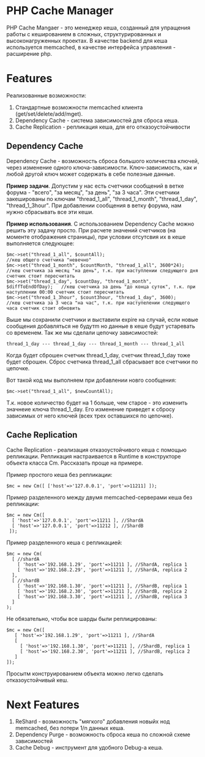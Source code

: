 PHP Cache Manager
=================

PHP Cache Mangaer - это менеджер кеша, созданный для упращения работы с кешированием в сложных, структурированных и высоконагруженных проектах.
В качестве backend для кеша используется memcached, в качестве интерфейса управления - расширение php.

# Features

Реализованные возможности:

1. Стандартные возможности memcached клиента (get/set/delete/add/mget).
2. Dependency Cache - система зависимостей для сброса кеша.
3. Cache Replication - репликация кеша, для его отказоустойчивости

## Dependency Cache

Dependency Cache - возможность сброса большого количества ключей, через изменение одного ключа-зависимости. Ключ-зависимость, как и любой
другой ключ может содержать в себе полезные данные.

**Пример задачи**. Допустим у нас есть счетчики сообщений в ветке форума - "всего", "за месяц", "за день", "за 3 часа".
Эти счетчики закешированы по ключам "thread_1_all", "thread_1_month", "thread_1_day", "thread_1_3hour".
При добавлении сообщения в ветку форума, нам нужно сбрасывать все эти кеши.

**Пример использования**. С использованием Dependency Cache можно решить эту задачу просто. При расчете значений счетчиков (на моменте отображения страницы),
при условии отсутсвия их в кеше выполняется следующее:

    $mc->set("thread_1_all", $countAll);                                      //кеш общего счетчика "невечно"
    $mc->set("thread_1_month", $countMonth, "thread_1_all", 3600*24);         //кеш счетчика за месяц "на день", т.к. при наступлении следующего дня счетчик стоит пересчитать
    $mc->set("thread_1_day", $countDay, "thread_1_month", $diffToEndOfDay);   //кеш счетчика за день "до конца суток", т.к. при наступлении 00:00 счетчик стоит пересчитать
    $mc->set("thread_1_3hour", $count3hour, "thread_1_day", 3600);            //кеш счетчика за 3 чеса "на час", т.к. при наступелении следующего часа счетчик стоит обновить

Выше мы сохранили счетчики и выставили expire на случай, если новые сообщения добавляться не будутm но данные в кеше будут устаревать со временем. Так же мы сделали цепочку зависимостей:

    thread_1_day --- thread_1_day --- thread_1_month --- thread_1_all

Когда будет сброшен счетчик thread_1_day, счетчик thread_1_day тоже будет сброшен. Сброс счетчика thread_1_all сбрасывает все счетчики по цепочке.

Вот такой код мы выполняем при добавлении новго сообщения:

    $mc->set("thread_1_all", $newCountAll);

Т.к. новое количество будет на 1 больше, чем старое - это изменить значнеие ключа thread_1_day. Его изменение приведет к сбросу зависимых от него ключей (всех трех оставшихся по цепочке).

## Cache Replication

Cache Replication - реализация отказоустойчивого кеша с помощью репликации. Репликация настраивается в Runtime в конструкторе объекта класса Cm. Рассказать проще на примере.

Пример простого кеша без репликации:

    $mc = new Cm([ ['host'=>'127.0.0.1', 'port'=>11211] ]);

Пример разделенного между двумя memcached-серверами кеша без репликации:

    $mc = new Cm([ 
      [ 'host'=>'127.0.0.1', 'port'=>11211 ], //ShardA
      [ 'host'=>'127.0.0.1', 'port'=>11212 ], //ShardB
     ]);

Пример разделенного кеша с репликацией:

    $mc = new Cm(
      [ //shardA
        [ 'host'=>'192.168.1.29', 'port'=>11211 ], //ShardA, replica 1
        [ 'host'=>'192.168.2.29', 'port'=>11211 ], //ShardA, replica 2
      ],
      [ //shardB
        [ 'host'=>'192.168.1.30', 'port'=>11211 ], //ShardB, replica 1
        [ 'host'=>'192.168.2.30', 'port'=>11211 ], //ShardB, replica 2
        [ 'host'=>'192.168.3.30', 'port'=>11211 ], //ShardB, replica 3
      ]
    );

Не обязательно, чтобы все шарды были реплицированы:

    $mc = new Cm([
       [ 'host'=>'192.168.1.29', 'port'=>11211 ], //ShardA
       [
         [ 'host'=>'192.168.1.30', 'port'=>11211 ], //ShardB, replica 1
         [ 'host'=>'192.168.2.30', 'port'=>11211 ], //ShardB, replica 2
       ]
    ]);

Просытм конструированием объекта можно легко сделать отказоустойчивый кеш.

# Next Features

1. ReShard - возможность "мягкого" добавления новыйх нод memcached, без потери 1/n данных кеша.
2. Dependency Purge - возможность сброса кеша по сложной схеме зависимостей
3. Cache Debug - инструмент для удобного Debug-а кеша.
